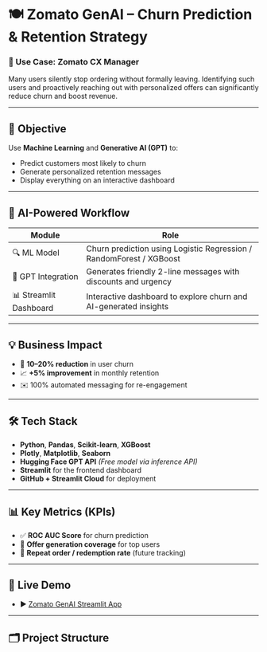 # 🍽️ Zomato GenAI – Churn Prediction & Retention Strategy

### 👤 Use Case: Zomato CX Manager  
Many users silently stop ordering without formally leaving. Identifying such users and proactively reaching out with personalized offers can significantly reduce churn and boost revenue.

---

## 🎯 Objective  
Use **Machine Learning** and **Generative AI (GPT)** to:
- Predict customers most likely to churn
- Generate personalized retention messages
- Display everything on an interactive dashboard

---

## 🧠 AI-Powered Workflow

| Module                | Role                                                                 |
|-----------------------|----------------------------------------------------------------------|
| 🔍 ML Model           | Churn prediction using Logistic Regression / RandomForest / XGBoost |
| 🤖 GPT Integration    | Generates friendly 2-line messages with discounts and urgency        |
| 📊 Streamlit Dashboard| Interactive dashboard to explore churn and AI-generated insights     |

---

## 💡 Business Impact

- 🔻 **10–20% reduction** in user churn  
- 📈 **+5% improvement** in monthly retention  
- ✉️ 100% automated messaging for re-engagement  

---

## 🛠️ Tech Stack

- **Python**, **Pandas**, **Scikit-learn**, **XGBoost**
- **Plotly**, **Matplotlib**, **Seaborn**
- **Hugging Face GPT API** *(Free model via inference API)*
- **Streamlit** for the frontend dashboard
- **GitHub + Streamlit Cloud** for deployment

---

## 📊 Key Metrics (KPIs)

- ✅ **ROC AUC Score** for churn prediction  
- 📩 **Offer generation coverage** for top users  
- 🔁 **Repeat order / redemption rate** (future tracking)

---

## 🚀 Live Demo

- ▶️ [Zomato GenAI Streamlit App](https://dhairyasheel24-zomato-genai-churn-predictiondashboardapp-a6cphk.streamlit.app/)

---

## 🗂️ Project Structure


